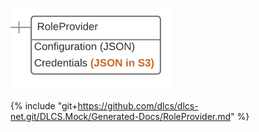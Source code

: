 ![](roleprovider.png)

{% include "git+https://github.com/dlcs/dlcs-net.git/DLCS.Mock/Generated-Docs/RoleProvider.md" %}